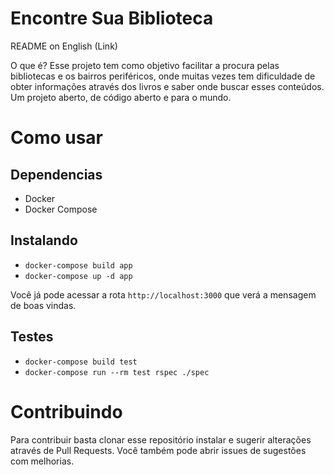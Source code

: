 # Encontre Sua Biblioteca

README on English (Link)

O que é? Esse projeto tem como objetivo facilitar a procura pelas bibliotecas e os bairros periféricos, onde muitas vezes tem dificuldade de obter informações através dos livros e saber onde buscar esses conteúdos. Um projeto aberto, de código aberto e para o mundo.

# Como usar

## Dependencias

 - Docker
 - Docker Compose

## Instalando

 - `docker-compose build app`
 - `docker-compose up -d app`

Você já pode acessar a rota `http://localhost:3000` que verá a mensagem de boas vindas.

## Testes

 - `docker-compose build test`
 - `docker-compose run --rm test rspec ./spec`

# Contribuindo

Para contribuir basta clonar esse repositório instalar e sugerir alterações através de Pull Requests. Você também pode abrir issues de sugestões com melhorias.
